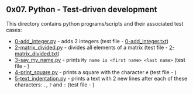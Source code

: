 ## 0x07. Python - Test-driven development
This directory contains python programs/scripts and their associated test cases:
- [0-add_integer.py](0-add_integer.py) - adds 2 integers (test file - [0-add_integer.txt](tests/0-add_integer.txt))
- [2-matrix_divided.py](2-matrix_divided.py) - divides all elements of a matrix (test file - [2-matrix_divided.txt](tests/2-matrix_divided.txt))
- [3-say_my_name.py](3-say_my_name.py) - prints `My name is <first name> <last name>` (test file - )
- [4-print_square.py](4-print_square.py) - prints a square with the character `#` (test file - )
- [5-text_indentation.py](5-text_indentation.py) - prints a text with 2 new lines after each of these characters: `.`, `?` and `:` (test file - )

